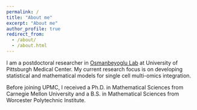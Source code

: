```yaml
---
permalink: /
title: "About me"
excerpt: "About me"
author_profile: true
redirect_from: 
  - /about/
  - /about.html
---
```


I am a postdoctoral researcher in [Osmanbeyoglu Lab](http://osmanbeyoglulab.com/) at University of Pittsburgh Medical Center. My current research focus is on developing statistical and mathematical models for single cell multi-omics integration.

Before joining UPMC, I received a Ph.D. in Mathematical Sciences from Carnegie Mellon University and a B.S. in Mathematical Sciences from Worcester Polytechnic Institute.
